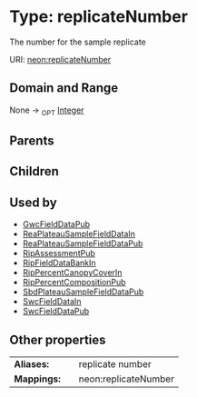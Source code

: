 
# Type: replicateNumber


The number for the sample replicate

URI: [neon:replicateNumber](https://data.neonscience.org/replicateNumber)


## Domain and Range

None ->  <sub>OPT</sub> [Integer](types/Integer.md)

## Parents


## Children


## Used by

 * [GwcFieldDataPub](GwcFieldDataPub.md)
 * [ReaPlateauSampleFieldDataIn](ReaPlateauSampleFieldDataIn.md)
 * [ReaPlateauSampleFieldDataPub](ReaPlateauSampleFieldDataPub.md)
 * [RipAssessmentPub](RipAssessmentPub.md)
 * [RipFieldDataBankIn](RipFieldDataBankIn.md)
 * [RipPercentCanopyCoverIn](RipPercentCanopyCoverIn.md)
 * [RipPercentCompositionPub](RipPercentCompositionPub.md)
 * [SbdPlateauSampleFieldDataPub](SbdPlateauSampleFieldDataPub.md)
 * [SwcFieldDataIn](SwcFieldDataIn.md)
 * [SwcFieldDataPub](SwcFieldDataPub.md)

## Other properties

|  |  |  |
| --- | --- | --- |
| **Aliases:** | | replicate number |
| **Mappings:** | | neon:replicateNumber |

